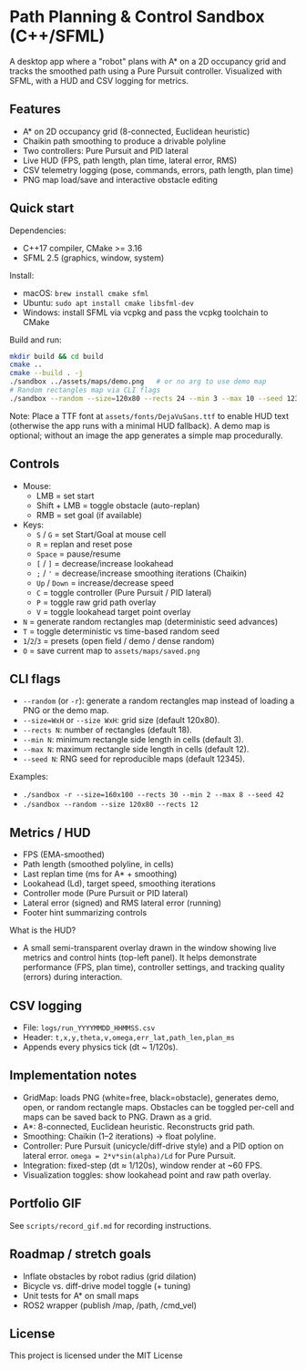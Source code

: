 # Path Planning & Control Sandbox (C++/SFML)

A desktop app where a "robot" plans with A* on a 2D occupancy grid and tracks the smoothed path using a Pure Pursuit controller. Visualized with SFML, with a HUD and CSV logging for metrics.

## Features
- A* on 2D occupancy grid (8-connected, Euclidean heuristic)
- Chaikin path smoothing to produce a drivable polyline
- Two controllers: Pure Pursuit and PID lateral
- Live HUD (FPS, path length, plan time, lateral error, RMS)
- CSV telemetry logging (pose, commands, errors, path length, plan time)
- PNG map load/save and interactive obstacle editing

## Quick start

Dependencies:
- C++17 compiler, CMake >= 3.16
- SFML 2.5 (graphics, window, system)

Install:
- macOS: `brew install cmake sfml`
- Ubuntu: `sudo apt install cmake libsfml-dev`
- Windows: install SFML via vcpkg and pass the vcpkg toolchain to CMake

Build and run:
```bash
mkdir build && cd build
cmake ..
cmake --build . -j
./sandbox ../assets/maps/demo.png   # or no arg to use demo map
# Random rectangles map via CLI flags
./sandbox --random --size=120x80 --rects 24 --min 3 --max 10 --seed 1234
```

Note: Place a TTF font at `assets/fonts/DejaVuSans.ttf` to enable HUD text (otherwise the app runs with a minimal HUD fallback). A demo map is optional; without an image the app generates a simple map procedurally.

## Controls
- Mouse:
  - LMB = set start
  - Shift + LMB = toggle obstacle (auto-replan)
  - RMB = set goal (if available)
- Keys:
  - `S` / `G` = set Start/Goal at mouse cell
  - `R` = replan and reset pose
  - `Space` = pause/resume
  - `[` / `]` = decrease/increase lookahead
  - `;` / `'` = decrease/increase smoothing iterations (Chaikin)
  - `Up` / `Down` = increase/decrease speed
  - `C` = toggle controller (Pure Pursuit / PID lateral)
  - `P` = toggle raw grid path overlay
  - `V` = toggle lookahead target point overlay
- `N` = generate random rectangles map (deterministic seed advances)
- `T` = toggle deterministic vs time-based random seed
- `1`/`2`/`3` = presets (open field / demo / dense random)
- `O` = save current map to `assets/maps/saved.png`

## CLI flags
- `--random` (or `-r`): generate a random rectangles map instead of loading a PNG or the demo map.
- `--size=WxH` or `--size WxH`: grid size (default 120x80).
- `--rects N`: number of rectangles (default 18).
- `--min N`: minimum rectangle side length in cells (default 3).
- `--max N`: maximum rectangle side length in cells (default 12).
- `--seed N`: RNG seed for reproducible maps (default 12345).

Examples:
- `./sandbox -r --size=160x100 --rects 30 --min 2 --max 8 --seed 42`
- `./sandbox --random --size 120x80 --rects 12`

## Metrics / HUD
- FPS (EMA-smoothed)
- Path length (smoothed polyline, in cells)
- Last replan time (ms for A* + smoothing)
- Lookahead (Ld), target speed, smoothing iterations
- Controller mode (Pure Pursuit or PID lateral)
- Lateral error (signed) and RMS lateral error (running)
- Footer hint summarizing controls

What is the HUD?
- A small semi-transparent overlay drawn in the window showing live metrics and control hints (top-left panel). It helps demonstrate performance (FPS, plan time), controller settings, and tracking quality (errors) during interaction.

## CSV logging
- File: `logs/run_YYYYMMDD_HHMMSS.csv`
- Header: `t,x,y,theta,v,omega,err_lat,path_len,plan_ms`
- Appends every physics tick (dt ~ 1/120s).

## Implementation notes
- GridMap: loads PNG (white=free, black=obstacle), generates demo, open, or random rectangle maps. Obstacles can be toggled per-cell and maps can be saved back to PNG. Drawn as a grid.
- A*: 8-connected, Euclidean heuristic. Reconstructs grid path.
- Smoothing: Chaikin (1–2 iterations) -> float polyline.
- Controller: Pure Pursuit (unicycle/diff-drive style) and a PID option on lateral error. `omega = 2*v*sin(alpha)/Ld` for Pure Pursuit.
- Integration: fixed-step (dt ≈ 1/120s), window render at ~60 FPS.
 - Visualization toggles: show lookahead point and raw path overlay.

## Portfolio GIF
See `scripts/record_gif.md` for recording instructions.

## Roadmap / stretch goals
- Inflate obstacles by robot radius (grid dilation)
- Bicycle vs. diff-drive model toggle (+ tuning)
- Unit tests for A* on small maps
- ROS2 wrapper (publish /map, /path, /cmd_vel)

## License
This project is licensed under the MIT License